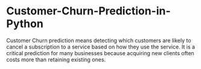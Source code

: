 # Customer-Churn-Prediction-in-Python
Customer Churn prediction means detecting which customers are likely to cancel a subscription to a service based on how they use the service. It is a critical prediction for many businesses because acquiring new clients often costs more than retaining existing ones.
